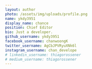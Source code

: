 ```yaml
---
layout: author
photo: /assets/img/uploads/profile.png
name: ykdy3951
display_name: chance
position: Chief Editor
bio: Just a developer.
github_username: ykdy3951
facebook_username: chanwoongK
twitter_username: AgCbJPVRyuXNk6l
instagram_username: chan_develope
# linkedin_username: thiagorossener
# medium_username: thiagorossener
---
```


